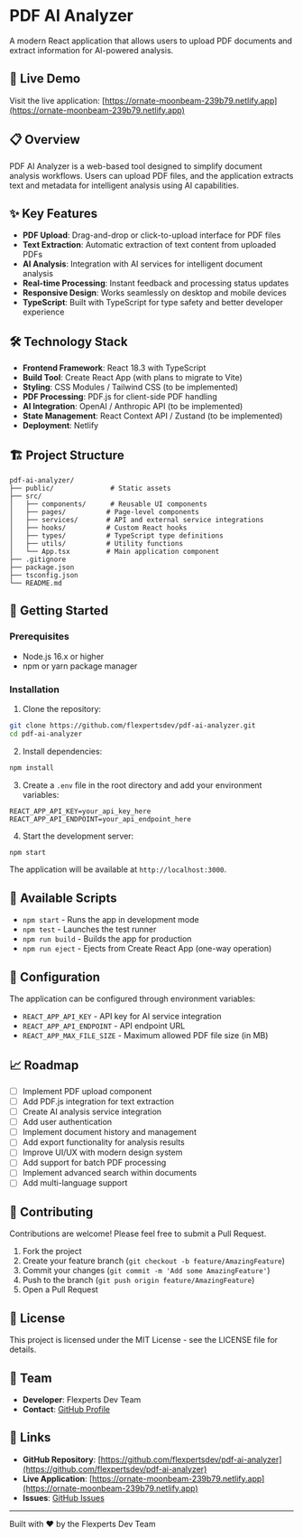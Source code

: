 # PDF AI Analyzer

A modern React application that allows users to upload PDF documents and extract information for AI-powered analysis.

## 🚀 Live Demo

Visit the live application: [https://ornate-moonbeam-239b79.netlify.app](https://ornate-moonbeam-239b79.netlify.app)

## 📋 Overview

PDF AI Analyzer is a web-based tool designed to simplify document analysis workflows. Users can upload PDF files, and the application extracts text and metadata for intelligent analysis using AI capabilities.

## ✨ Key Features

- **PDF Upload**: Drag-and-drop or click-to-upload interface for PDF files
- **Text Extraction**: Automatic extraction of text content from uploaded PDFs
- **AI Analysis**: Integration with AI services for intelligent document analysis
- **Real-time Processing**: Instant feedback and processing status updates
- **Responsive Design**: Works seamlessly on desktop and mobile devices
- **TypeScript**: Built with TypeScript for type safety and better developer experience

## 🛠 Technology Stack

- **Frontend Framework**: React 18.3 with TypeScript
- **Build Tool**: Create React App (with plans to migrate to Vite)
- **Styling**: CSS Modules / Tailwind CSS (to be implemented)
- **PDF Processing**: PDF.js for client-side PDF handling
- **AI Integration**: OpenAI / Anthropic API (to be implemented)
- **State Management**: React Context API / Zustand (to be implemented)
- **Deployment**: Netlify

## 🏗 Project Structure

```
pdf-ai-analyzer/
├── public/              # Static assets
├── src/
│   ├── components/      # Reusable UI components
│   ├── pages/          # Page-level components
│   ├── services/       # API and external service integrations
│   ├── hooks/          # Custom React hooks
│   ├── types/          # TypeScript type definitions
│   ├── utils/          # Utility functions
│   └── App.tsx         # Main application component
├── .gitignore
├── package.json
├── tsconfig.json
└── README.md
```

## 🚦 Getting Started

### Prerequisites

- Node.js 16.x or higher
- npm or yarn package manager

### Installation

1. Clone the repository:
```bash
git clone https://github.com/flexpertsdev/pdf-ai-analyzer.git
cd pdf-ai-analyzer
```

2. Install dependencies:
```bash
npm install
```

3. Create a `.env` file in the root directory and add your environment variables:
```env
REACT_APP_API_KEY=your_api_key_here
REACT_APP_API_ENDPOINT=your_api_endpoint_here
```

4. Start the development server:
```bash
npm start
```

The application will be available at `http://localhost:3000`.

## 📝 Available Scripts

- `npm start` - Runs the app in development mode
- `npm test` - Launches the test runner
- `npm run build` - Builds the app for production
- `npm run eject` - Ejects from Create React App (one-way operation)

## 🔧 Configuration

The application can be configured through environment variables:

- `REACT_APP_API_KEY` - API key for AI service integration
- `REACT_APP_API_ENDPOINT` - API endpoint URL
- `REACT_APP_MAX_FILE_SIZE` - Maximum allowed PDF file size (in MB)

## 📈 Roadmap

- [ ] Implement PDF upload component
- [ ] Add PDF.js integration for text extraction
- [ ] Create AI analysis service integration
- [ ] Add user authentication
- [ ] Implement document history and management
- [ ] Add export functionality for analysis results
- [ ] Improve UI/UX with modern design system
- [ ] Add support for batch PDF processing
- [ ] Implement advanced search within documents
- [ ] Add multi-language support

## 🤝 Contributing

Contributions are welcome! Please feel free to submit a Pull Request.

1. Fork the project
2. Create your feature branch (`git checkout -b feature/AmazingFeature`)
3. Commit your changes (`git commit -m 'Add some AmazingFeature'`)
4. Push to the branch (`git push origin feature/AmazingFeature`)
5. Open a Pull Request

## 📄 License

This project is licensed under the MIT License - see the LICENSE file for details.

## 👥 Team

- **Developer**: Flexperts Dev Team
- **Contact**: [GitHub Profile](https://github.com/flexpertsdev)

## 🔗 Links

- **GitHub Repository**: [https://github.com/flexpertsdev/pdf-ai-analyzer](https://github.com/flexpertsdev/pdf-ai-analyzer)
- **Live Application**: [https://ornate-moonbeam-239b79.netlify.app](https://ornate-moonbeam-239b79.netlify.app)
- **Issues**: [GitHub Issues](https://github.com/flexpertsdev/pdf-ai-analyzer/issues)

---

Built with ❤️ by the Flexperts Dev Team